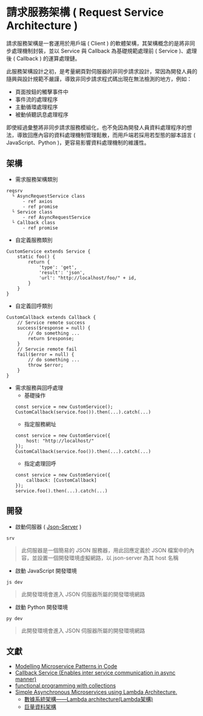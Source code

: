 # 請求服務架構 ( Request Service Architecture )

請求服務架構是一套運用於用戶端 ( Client ) 的軟體架構，其架構概念的是將非同步處理機制封裝，並以 Service 與 Callback 為基礎規範處理前 ( Service )、處理後 ( Callback ) 的運算處理鏈。

此服務架構設計之初，是考量網頁對伺服器的非同步請求設計，常因為開發人員的隨興與設計規範不嚴謹，導致非同步請求程式碼出現在無法檢測的地方，例如：

+ 頁面按鈕的觸擊事件中
+ 事件流的處理程序
+ 主動循環處理程序
+ 被動偵聽訊息處理程序

即使經過彙整將非同步請求服務模組化，也不免因為開發人員資料處理程序的想法，導致回應內容的資料處理機制管理鬆散，而用戶端若採用若型態的腳本語言 ( JavaScript、Python )，更容易影響資料處理機制的維護性。

## 架構

+ 需求服務架構類別
```
reqsrv
  └ AsyncRequestService class
      - ref axios
      - ref promise
  └ Service class
      - ref AsyncRequestService
  └ Callback class
      - ref promise
```

+ 自定義服務類別
```
CustomService extends Service {
    static foo() {
        return {
            'type': 'get',
            'result': 'json',
            'url': "http://localhost/foo/" + id,
        }
    }
}
```

+ 自定義回呼類別
```
CustomCallback extends Callback {
    // Service remote success
    success($response = null) {
        // do something ...
        return $response;
    }
    // Servcie remote fail
    fail($error = null) {
        // do something ...
        throw $error;
    }
}
```

+ 需求服務與回呼處理
    - 基礎操作
    ```
    const service = new CustomService();
    CustomCallback(service.foo()).then(...).catch(...)
    ```
    - 指定服務網址
    ```
    const service = new CustomService({
        host: "http://localhost/"
    });
    CustomCallback(service.foo()).then(...).catch(...)
    ```
    - 指定處理回呼
    ```
    const service = new CustomService({
        callback: [CustomCallback]
    });
    service.foo().then(...).catch(...)
    ```

## 開發

+ 啟動伺服器 ( [Json-Server](https://github.com/typicode/json-server) )
```
srv
```
> 此伺服器是一個簡易的 JSON 服務器，用此回應定義於 JSON 檔案中的內容，並設置一個開發環境虛擬網路，以 json-server 為其 host 名稱

+ 啟動 JavaScript 開發環境
```
js dev
```
> 此開發環境會進入 JSON 伺服器所屬的開發環境網路

+ 啟動 Python 開發環境
```
py dev
```
> 此開發環境會進入 JSON 伺服器所屬的開發環境網路

## 文獻

+ [Modelling Microservice Patterns in Code](https://vanilla-java.github.io/2016/05/17/Modelling-Microservice-Patterns-in-Code.html)
+ [Callback Service (Enables inter service communication in async manner)](https://medium.com/@nitishgoyal13/callback-service-518a7b5d73c2)
+ [functional programming with collections](https://martinfowler.com/articles/collection-pipeline/#NestedOperatorExpressions)
+ [Simple Asynchronous Microservices using Lambda Architecture.](https://vanilla-java.github.io/2016/05/16/Simple-Asynchronous-Microservices-using-Lambda-Architecture.html)
    - [數據系統架構——Lambda architecture(Lambda架構)](https://www.itread01.com/articles/1475913091.html)
    - [巨量資料架構](https://learn.microsoft.com/zh-tw/azure/architecture/data-guide/big-data/)
